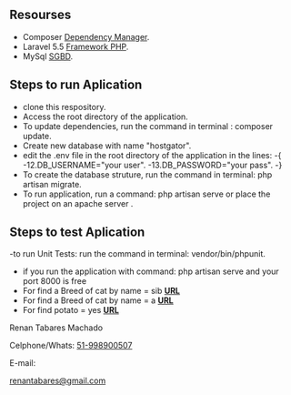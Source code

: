 

## Resourses

- Composer [Dependency Manager](https://getcomposer.org/).
- Laravel 5.5 [Framework PHP](https://laravel.com/docs/5.5/).
- MySql [SGBD](https://www.mysql.com/).
 


## Steps to run Aplication

- clone this respository.
- Access the root directory of the application.
- To update dependencies, run the command in terminal : composer update.
- Create new database with name "hostgator".
- edit the .env file in the root directory of the application in the lines:
-{
-12.DB_USERNAME="your user".
-13.DB_PASSWORD="your pass".
-}
- To create the database struture, run the command in terminal: php artisan migrate.
- To run application, run a command: php artisan serve or place the project on an apache server  .


## Steps to test Aplication

-to run Unit Tests: run the command in terminal: vendor/bin/phpunit.
- if you run the application with command: php artisan serve and your port 8000 is free
- For find a Breed of cat by name = sib **[URL](http://localhost:8000/breeds/breeds?name=sib)**
- For find a Breed of cat by name = a **[URL](http://localhost:8000/breeds/breeds?name=a)**
- For find  potato = yes **[URL](http://localhost:8000/breeds/breeds?potato=yes)**


<p>Renan Tabares Machado</p>
<p>Celphone/Whats: <a target="_blank" href="https://api.whatsapp.com/send?l=pt&amp;phone=5551998900507" target="_blank">51-998900507</a></p>
<p>E-mail: </p><a href="mailto:renantabares@gmail.com">renantabares@gmail.com</a></p>